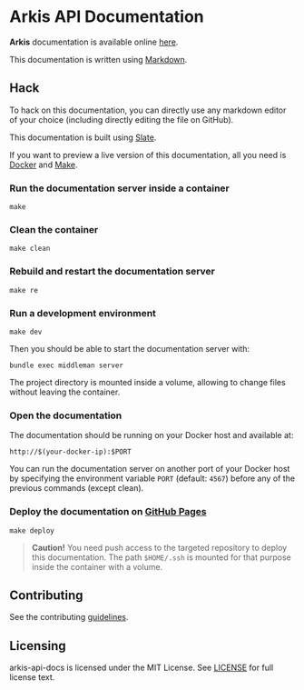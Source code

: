 # Arkis API Documentation

**Arkis** documentation is available online [here](http://containerhq.github.io/arkis-api-docs/).

This documentation is written using
[Markdown](https://guides.github.com/features/mastering-markdown/).

## Hack

To hack on this documentation, you can directly use any markdown editor of
your choice (including directly editing the file on GitHub).

This documentation is built using [Slate](https://github.com/tripit/slate/).

If you want to preview a live version of this documentation, all you need
is [Docker](http://www.docker.com) and [Make](http://www.gnu.org/software/make/).

### Run the documentation server inside a container

    make

### Clean the container

    make clean

### Rebuild and restart the documentation server

    make re

### Run a development environment

    make dev

Then you should be able to start the documentation server with:

    bundle exec middleman server

The project directory is mounted inside a volume, allowing to change files
without leaving the container.

### Open the documentation

The documentation should be running on your Docker host and available at:

    http://$(your-docker-ip):$PORT

You can run the documentation server on another port of your Docker host
by specifying the environment variable `PORT` (default: `4567`) before any
of the previous commands (except clean).

### Deploy the documentation on [GitHub Pages](https://pages.github.com/)

    make deploy

>**Caution!** You need push access to the targeted repository to deploy this
documentation. The path `$HOME/.ssh` is mounted for that purpose inside the
container with a volume.

## Contributing

See the contributing [guidelines](/contributing).

## Licensing
arkis-api-docs is licensed under the MIT License. See [LICENSE](/license) for
full license text.

